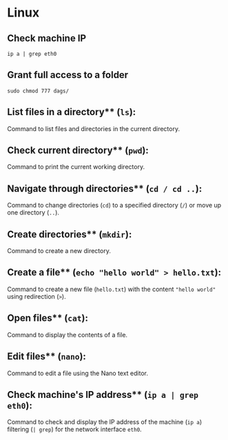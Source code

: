 # Linux

##  Check machine IP
```
ip a | grep eth0
```

## Grant full access to a folder
```
sudo chmod 777 dags/
```

## List files in a directory** (`ls`):
   Command to list files and directories in the current directory.

## Check current directory** (`pwd`):
   Command to print the current working directory.

## Navigate through directories** (`cd / cd ..`):
   Command to change directories (`cd`) to a specified directory (`/`) or move up one directory (`..`).

## Create directories** (`mkdir`):
   Command to create a new directory.

## Create a file** (`echo "hello world" > hello.txt`):
   Command to create a new file (`hello.txt`) with the content `"hello world"` using redirection (`>`).

## Open files** (`cat`):
   Command to display the contents of a file.

## Edit files** (`nano`):
   Command to edit a file using the Nano text editor.

## Check machine's IP address** (`ip a | grep eth0`):
   Command to check and display the IP address of the machine (`ip a`) filtering (`| grep`) for the network interface `eth0`.
